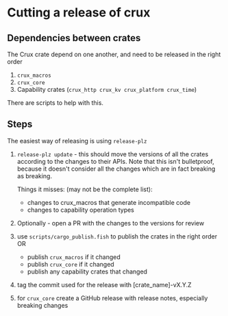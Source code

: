 # Cutting a release of crux

## Dependencies between crates

The Crux crate depend on one another, and need to be released in the right order

1. `crux_macros`
2. `crux_core`
2. Capability crates (`crux_http crux_kv crux_platform crux_time`)

There are scripts to help with this.

## Steps

The easiest way of releasing is using `release-plz`

1. `release-plz update` - this should move the versions of all the crates according to the changes
   to their APIs. Note that this isn't bulletproof, because it doesn't consider all the changes
   which are in fact breaking as breaking.

   Things it misses: (may not be the complete list):
   * changes to crux_macros that generate incompatible code
   * changes to capability operation types
2. Optionally - open a PR with the changes to the versions for review
3. use `scripts/cargo_publish.fish` to publish the crates in the right order OR
   - publish `crux_macros` if it changed
   - publish `crux_core` if it changed
   - publish any capability crates that changed
4. tag the commit used for the release with [crate_name]-vX.Y.Z
5. for `crux_core` create a GitHub release with release notes, especially breaking changes
